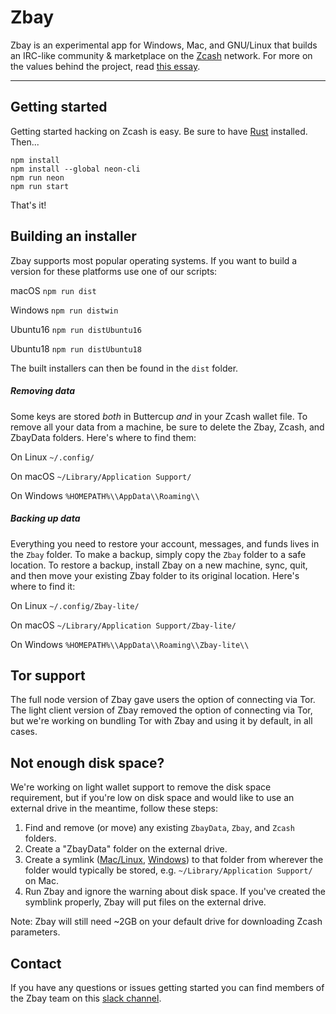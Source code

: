 # Zbay

  

Zbay is an experimental app for Windows, Mac, and GNU/Linux that builds an IRC-like community & marketplace on the [Zcash](https://z.cash) network. For more on the values behind the project, read [this essay](https://zbay.app/#why).

----

## Getting started

Getting started hacking on Zcash is easy. Be sure to have [Rust](https://www.rust-lang.org/) installed. Then...
```
npm install
npm install --global neon-cli
npm run neon
npm run start
```

That's it!  

## Building an installer

Zbay supports most popular operating systems. If you want to build a version for these platforms use one of our scripts:

macOS ```npm run dist```

Windows ```npm run distwin```

Ubuntu16 ```npm run distUbuntu16```

Ubuntu18 ```npm run distUbuntu18```

The built installers can then be found in the `dist` folder.

##### Removing data

Some keys are stored *both* in Buttercup *and* in your Zcash wallet file. To remove all your data from a machine, be sure to delete the Zbay, Zcash, and ZbayData folders. Here's where to find them:

On Linux ```~/.config/```

On macOS ```~/Library/Application Support/```

On Windows ```%HOMEPATH%\\AppData\\Roaming\\```

##### Backing up data

Everything you need to restore your account, messages, and funds lives in the `Zbay` folder. To make a backup, simply copy the `Zbay` folder to a safe location. To restore a backup, install Zbay on a new machine, sync, quit, and then move your existing Zbay folder to its original location. Here's where to find it:

On Linux ```~/.config/Zbay-lite/```

On macOS ```~/Library/Application Support/Zbay-lite/```

On Windows ```%HOMEPATH%\\AppData\\Roaming\\Zbay-lite\\```

## Tor support

The full node version of Zbay gave users the option of connecting via Tor. The light client version of Zbay removed the option of connecting via Tor, but we're working on bundling Tor with Zbay and using it by default, in all cases.

## Not enough disk space?

We're working on light wallet support to remove the disk space requirement, but if you're low on disk space and would like to use an external drive in the meantime, follow these steps:

1. Find and remove (or move) any existing `ZbayData`, `Zbay`, and `Zcash` folders.
1. Create a "ZbayData" folder on the external drive.
1. Create a symlink ([Mac/Linux](https://kb.iu.edu/d/abbe), [Windows](https://www.howtogeek.com/howto/16226/complete-guide-to-symbolic-links-symlinks-on-windows-or-linux/)) to that folder from wherever the folder would typically be stored, e.g. ```~/Library/Application Support/``` on Mac.
1. Run Zbay and ignore the warning about disk space. If you've created the symblink properly, Zbay will put files on the external drive. 

Note: Zbay will still need ~2GB on your default drive for downloading Zcash parameters.

## Contact
If you have any questions or issues getting started you can find members of the Zbay team on this [slack channel](https://join.slack.com/t/zbay/shared_invite/enQtOTE5MTI3OTA1NjE3LTViMWQyMzNkNmViMTZhZmEzYmZhMjg1YTYzNDQ5MmQ2NzU1NDc4ZWY1ZDQ1NjkwNjgwN2NiYmIzZTA2YTJiMDA).

